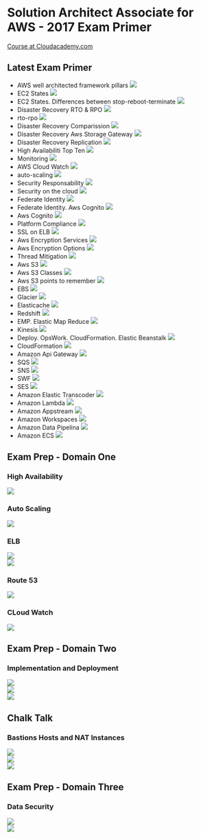 # Solution Architect Associate for AWS - 2017 Exam Primer

[Course at Cloudacademy.com](https://cloudacademy.com/amazon-web-services/solution-architect-associate-for-aws-course/)

## Latest Exam Primer
* AWS well architected framework pillars
![](00-01-aws-well-architected-framework-pillars.png)  
* EC2 States
![](00-02-ec2-states.png)  
* EC2 States. Differences between stop-reboot-terminate
![](00-03-ec2-differences-stop-reboot-terminate.png)  
* Disaster Recovery RTO & RPO
![](00-04-disaster-recovery-rto-rpo.png)  
* rto-rpo
![](00-05-rto-rpo.png)  
* Disaster Recovery Comparission
![](00-06-disaster-recovery-comparission.png)  
* Disaster Recovery Aws Storage Gateway
![](00-07-disaster-recovery-aws-storage-gateway.png)  
* Disaster Recovery Replication
![](00-08-disaster-recovery-replication.png)  
* High Availabiliti Top Ten
![](00-09-ha-top-ten.png)  
* Monitoring
![](00-10-monitoring.png)  
* AWS Cloud Watch
![](00-11-aws-cloudwatch.png)  
* auto-scaling
![](00-12-auto-scaling.png)  
* Security Responsability
![](00-13-security-responsability.png)  
* Security on the cloud
![](00-14-security-on-the-cloud.png)  
* Federate Identity
![](00-15-federate-identity.png)  
* Federate Identity. Aws Cognito
![](00-16-federate-identity-aws-cognito.png)  
* Aws Cognito
![](00-17-aws-cognito.png)  
* Platform Compliance
![](00-18-platform-compliance.png)  
* SSL on ELB
![](00-19-ssl-on-elb.png)  
* Aws Encryption Services
![](00-20-aws-encryption-services.png)  
* Aws Encryption Options
![](00-21-aws-encryption-options.png)  
* Thread Mitigation
![](00-22-thread-mitigation.png)  
* Aws S3
![](00-23-aws-s3.png)  
* Aws S3 Classes
![](00-24-aws-s3-classes.png)  
* Aws S3 points to remember
![](00-24-aws-s3-points-to-remember.png)  
* EBS
![](00-25-ebs.png)  
* Glacier
![](00-26-glacier.png)  
* Elasticache
![](00-27-elasticache.png)  
* Redshift
![](00-28-redshift.png)  
* EMP. Elastic Map Reduce
![](00-29-emp-elastic-map-reduce.png)  
* Kinesis
![](00-30-kinesis.png)  
* Deploy. OpsWork. CloudFormation. Elastic Beanstalk
![](00-31-deploy-opswork-cloud-formation-elastic-beanstalk.png)  
* CloudFormation
![](00-32-cloud-formation.png)  
* Amazon Api Gateway
![](00-33-amazon-api-gateway.png)  
* SQS
![](00-34-sqs.png)  
* SNS
![](00-35-sns.png)  
* SWF
![](00-36-swf.png)  
* SES
![](00-37-ses.png)  
* Amazon Elastic Transcoder
![](00-38-amazon-elastic-transcoder.png)  
* Amazon Lambda
![](00-39-amazon-lambda.png)  
* Amazon Appstream
![](00-40-amazon-appstream.png)  
* Amazon Workspaces
![](00-41-amazon-workspaces.png)  
* Amazon Data Pipelina
![](00-42-amazon-data-pipeline.png)  
* Amazon ECS
![](00-43-amazon-ecs.png)  

## Exam Prep - Domain One
### High Availability
![](01-00-revision-high-availability.png)  
### Auto Scaling
![](01-01-revision-auto-scaling.png)  
### ELB
![](01-02-revision-load-balancer.png)  
![](01-03-revision-load-balancer-features.png)  
### Route 53
![](01-04-revision-route-53.png)  
### CLoud Watch
![](01-05-revision-cloud-watch.png)  

## Exam Prep - Domain Two  
### Implementation and Deployment  
![](02-00-revision-implementation-and-deployment.png)  
![](02-01-revision-implementation-and-deployment.png)  
![](02-02-revision-implementation-and-deployment.png)  

## Chalk Talk
### Bastions Hosts and NAT Instances
![](02-90-talk-bastion-host-or-reverse-proxy.png)  
![](02-91-talk-nat-instance-or-nat-gateway.png)  
![](02-92-talk-bastion-host-vs-nat-instance.png)  

## Exam Prep -  Domain Three
### Data Security
![](03-00-revision-data-scurity.png)  
![](03-01-revision-data-scurity.png)  
